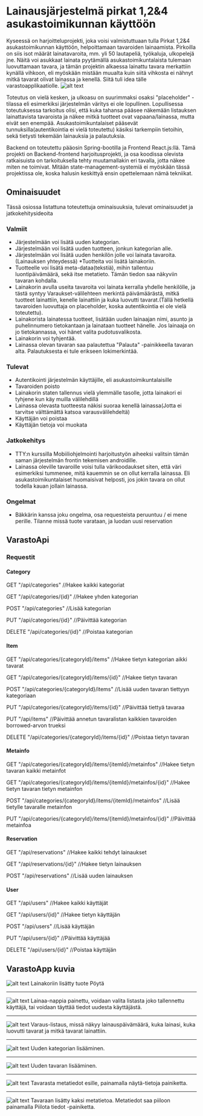 # Lainausjärjestelmä pirkat 1,2&4 asukastoimikunnan käyttöön 
Kyseessä on harjoitteluprojekti, joka voisi valmistuttuaan tulla Pirkat 1,2&4 asukastoimikunnan käyttöön, helpoittamaan tavaroiden lainaamista. Pirkoilla on siis isot määrät lainatavaroita, mm. yli 50 lautapeliä, työkaluja, ulkopelejä jne. Näitä voi asukkaat lainata pyytämällä asukastoimikuntalaista tulemaan luovuttamaan tavara, ja tämän projektin alkaessa lainattu tavara merkattiin kynällä vihkoon, eli myöskään mistään muualta kuin siitä vihkosta ei nähnyt mitkä tavarat olivat lainassa ja kenellä.
Siitä tuli idea tälle varastoapplikaatiolle.
![alt text](https://www.dropbox.com/s/lmskq84lbnp5xhi/Screenshot%202018-03-28%2019.19.53.png?raw=1)

Toteutus on vielä kesken, ja ulkoasu on suurimmaksi osaksi "placeholder" -tilassa eli esimerkiksi järjestelmän väritys ei ole lopullinen. Lopullisessa toteutuksessa tarkoitus olisi, että kuka tahansa pääsee näkemään listauksen lainattavista tavaroista ja näkee mitkä tuotteet ovat vapaana/lainassa, mutta eivät sen enempää. Asukastoimikuntalaiset pääsevät tunnuksilla(autentikointia ei vielä toteutettu) käsiksi tarkempiin tietoihin, sekä tietysti tekemään lainauksia ja palautuksia.

Backend on toteutettu pääosin Spring-bootilla ja Frontend React.js:llä. Tämä projekti on Backend-frontend harjoitusprojekti, ja osa koodissa olevista ratkaisuista on tarkoituksella tehty muutamallakin eri tavalla, jotta näkee miten ne toimivat. Mitään state-management-systemiä ei myöskään tässä projektissa ole, koska halusin keskittyä ensin opettelemaan nämä tekniikat.

## Ominaisuudet
Tässä osiossa listattuna toteutettuja ominaisuuksia, tulevat ominaisuudet ja jatkokehitysideoita
### Valmiit
* Järjestelmään voi lisätä uuden kategorian. 
* Järjestelmään voi lisätä uuden tuotteen, jonkun kategorian alle.
* Järjestelmään voi lisätä uuden henkilön jolle voi lainata tavaroita.(Lainauksen yhteydessä)
*Tuotteita voi lisätä lainakoriin. 
* Tuotteelle voi lisätä meta-dataa(tekstiä), mihin tallentuu luontipäivämäärä, sekä itse metatieto. Tämän tiedon saa näkyviin tavaran kohdalla.
* Lainakorin avulla useita tavaroita voi lainata kerralla yhdelle henkilölle, ja tästä syntyy Varaukset-välilehteen merkintä päivämäärästä, mitkä tuotteet lainattiin, kenelle lainattiin ja kuka luovutti tavarat.(Tällä hetkellä tavaroiden luovuttaja on placeholder, koska autentikointia ei ole vielä toteutettu).
* Lainakorista lainatessa tuotteet, lisätään uuden lainaajan nimi, asunto ja puhelinnumero tietokantaan ja lainataan tuotteet hänelle. Jos lainaaja on jo tietokannassa, voi hänet valita pudotusvalikosta.
* Lainakorin voi tyhjentää.
* Lainassa olevan tavaran saa palautettua "Palauta" -painikkeella tavaran alta. Palautuksesta ei tule erikseen lokimerkintää.

### Tulevat
* Autentikointi järjestelmän käyttäjille, eli asukastoimikuntalaisille
* Tavaroiden poisto
* Lainakorin staten tallennus vielä ylemmälle tasolle, jotta lainakori ei tyhjene kun käy muilla välilehdillä
* Lainassa olevasta tuotteesta näkisi suoraa kenellä lainassa(Jotta ei tarvitse välttämättä katsoa varausvälilehdeltä)
* Käyttäjän voi poistaa
* Käyttäjän tietoja voi muokata
### Jatkokehitys
* TTY:n kurssilla Mobiiliohjelmointi harjoitustyön aiheeksi valitsin tämän saman järjestelmän frontin tekemisen androidille.
* Lainassa oleville tavaroille voisi tulla värikoodaukset siten, että väri esimerkiksi tummenee, mitä kauemmin se on ollut kerralla lainassa. Eli asukastoimikuntalaiset huomaisivat helposti, jos jokin tavara on ollut todella kauan jollain lainassa.
### Ongelmat
* Bäkkärin kanssa joku ongelma, osa requesteista peruuntuu / ei mene perille. Tilanne missä tuote varataan, ja luodan uusi reservation

## VarastoApi

### Requestit
#### Category
GET "/api/categories"                                               //Hakee kaikki kategoriat

GET "/api/categories/{id}"                                          //Hakee yhden kategorian

POST "/api/categories"                                              //Lisää kategorian

PUT "/api/categories/{id}"                                          //Päivittää kategorian

DELETE "/api/categories/{id}"                                       //Poistaa kategorian


#### Item
GET "/api/categories/{categoryId}/items"            //Hakee tietyn kategorian aikki tavarat

GET "/api/categories/{categoryId}/items/{id}"       //Hakee tietyn tavaran

POST "/api/categories/{categoryId}/items"           //Lisää uuden tavaran tiettyyn kategoriaan

PUT "/api/categories/{categoryId}/items/{id}"       //Päivittää tiettyä tavaraa

PUT "/api/items"                                    //Päivittää annetun tavaralistan kaikkien tavaroiden borrowed-arvon trueksi

DELETE "/api/categories/{categoryId}/items/{id}"    //Poistaa tietyn tavaran

#### Metainfo
GET "/api/categories/{categoryId}/items/{itemId}/metainfos"     //Hakee tietyn tavaran kaikki metainfot

GET "/api/categories/{categoryId}/items/{itemId}/metainfos/{id}"    //Hakee tietyn tavaran tietyn metainfon

POST "/api/categories/{categoryId}/items/{itemId}/metainfos"        //Lisää tietylle tavaralle metainfon

PUT "/api/categories/{categoryId}/items/{itemId}/metainfos/{id}"    //Päivittää metainfoa


#### Reservation
GET "/api/reservations"       //Hakee kaikki tehdyt lainaukset

GET "/api/reservations/{id}"  //Hakee tietyn lainauksen

POST "/api/reservations"      //Lisää uuden lainauksen

#### User
GET "/api/users"    //Hakee kaikki käyttäjät

GET "/api/users/{id}"   //Hakee tietyn käyttäjän

POST "/api/users"       //Lisää käyttäjän

PUT "/api/users/{id}"   //Päivittää käyttäjää

DELETE "/api/users/{id}"    //Poistaa käyttäjän


## VarastoApp kuvia

![alt text](https://www.dropbox.com/s/tjgpyleqjosre0x/Screenshot%202018-03-31%2020.48.10.png?raw=1)
Lainakoriin lisätty tuote Pöytä
- - - - 
![alt text](https://www.dropbox.com/s/q5upt4nv2g6dpp6/Screenshot%202018-03-31%2020.49.19.png?raw=1)
Lainaa-nappia painettu, voidaan valita listasta joko tallennettu käyttäjä, tai voidaan täyttää tiedot uudesta käyttäjästä.
- - - - 
![alt text](https://www.dropbox.com/s/t2b7w1qj470k2rm/Screenshot%202018-03-31%2020.50.41.png?raw=1)
Varaus-listaus, missä näkyy lainauspäivämäärä, kuka lainasi, kuka luovutti tavarat ja mitkä tavarat lainattiin.
- - - -
![alt text](https://www.dropbox.com/s/7jduo91ci54eif8/Screenshot%202018-03-31%2020.50.57.png?raw=1)
Uuden kategorian lisääminen.
- - - -
![alt text](https://www.dropbox.com/s/at9b9wacq2eat0n/Screenshot%202018-03-31%2020.51.09.png?raw=1)
Uuden tavaran lisääminen.
- - - - 
![alt text](https://www.dropbox.com/s/9cgwxqnsbzpu2zx/Screenshot%202018-03-31%2020.51.43.png?raw=1)
Tavarasta metatiedot esille, painamalla näytä-tietoja painiketta.
- - - -
![alt text](https://www.dropbox.com/s/r3k3p73ukphn0mr/Screenshot%202018-03-31%2020.52.17.png?raw=1)
Tavaraan lisätty kaksi metatietoa. Metatiedot saa piiloon painamalla Piilota tiedot -painiketta.

